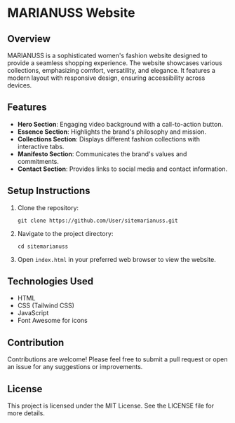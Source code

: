# MARIANUSS Website

## Overview
MARIANUSS is a sophisticated women's fashion website designed to provide a seamless shopping experience. The website showcases various collections, emphasizing comfort, versatility, and elegance. It features a modern layout with responsive design, ensuring accessibility across devices.

## Features
- **Hero Section**: Engaging video background with a call-to-action button.
- **Essence Section**: Highlights the brand's philosophy and mission.
- **Collections Section**: Displays different fashion collections with interactive tabs.
- **Manifesto Section**: Communicates the brand's values and commitments.
- **Contact Section**: Provides links to social media and contact information.

## Setup Instructions
1. Clone the repository:
   ```
   git clone https://github.com/User/sitemarianuss.git
   ```
2. Navigate to the project directory:
   ```
   cd sitemarianuss
   ```
3. Open `index.html` in your preferred web browser to view the website.

## Technologies Used
- HTML
- CSS (Tailwind CSS)
- JavaScript
- Font Awesome for icons

## Contribution
Contributions are welcome! Please feel free to submit a pull request or open an issue for any suggestions or improvements.

## License
This project is licensed under the MIT License. See the LICENSE file for more details.
